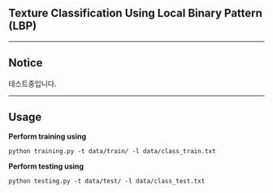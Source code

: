 ## Texture Classification Using Local Binary Pattern (LBP)
<hr>

## Notice 
테스트중입니다. 
<hr>

## Usage

__Perform training using__

```
python training.py -t data/train/ -l data/class_train.txt
```

__Perform testing using__

```
python testing.py -t data/test/ -l data/class_test.txt
```
